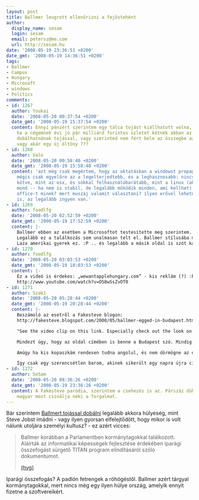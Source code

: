```yaml
---
layout: post
title: Ballmer leugrott ellenőrizni a fejőstehént
author:
  display_name: sesam
  login: sesam
  email: petersz@me.com
  url: http://sesam.hu
date: '2008-05-19 23:36:51 +0200'
date_gmt: '2008-05-19 14:36:51 +0200'
tags:
- Ballmer
- Campus
- Hungary
- Microsoft
- windows
- Politics
comments:
- id: 1267
  author: Youkai
  date: '2008-05-20 00:37:54 +0200'
  date_gmt: '2008-05-19 15:37:54 +0200'
  content: Ennyi pénzért szerintem egy tálca tojást kiállhatott volna, én legalábbis,
    ha a cégemnek évi jó pár milliárd forintos üzletet kötnék abban az országban nyugodtan
    dobálhatnának tojással, vagy szerinted nem fért bele az összegbe az öltönye tisztítása,
    vagy akár egy új öltöny ???
- id: 1268
  author: Vale
  date: '2008-05-20 00:58:40 +0200'
  date_gmt: '2008-05-19 15:58:40 +0200'
  content: 'azt még csak megértem, hogy az oktatásban a windowst propagálják, mert
    mégis csak egyelőre az a legelterjedtebb, és a leghasznosabb: nincs hardverhez
    kötve, mint az osx, és sokkal felhasználóbarátabb, mint a linux (akárki akármit
    mond -- ha nem is stabil, de legalább működik minden, ami kellhet). de hogy az
    office-t minek? mert muszáj valamit választani? ilyen erővel lehetne openOffice
    is, az legalább ingyen van.'
- id: 1269
  author: foodlfg
  date: '2008-05-20 02:52:59 +0200'
  date_gmt: '2008-05-19 17:52:59 +0200'
  content: |-
    Ballmer ebben az esetben a Microsoftot testesítette meg szerintem.
    Legalább ez a találkozás sem unalmasan telt el. Ballmer stílusába meg simán belefér, hogy megdobálják, azok után amit a jutubon művelt.. :D
    Laza amerikai gyerek ez. :P .. és legalább a másik oldal is szót kapott. (igaz elég kreatív módon oldotta meg akisakcentusosurbánterrorista xD )
- id: 1270
  author: foodlfg
  date: '2008-05-20 03:03:53 +0200'
  date_gmt: '2008-05-19 18:03:53 +0200'
  content: |-
    Ez a videó is érdekes: „wewantapplehungary.com” - kis reklám (?) :P
    http://www.youtube.com/watch?v=O58wSsZvOT0
- id: 1271
  author: Szak1
  date: '2008-05-20 05:28:44 +0200'
  date_gmt: '2008-05-19 20:28:44 +0200'
  content: |-
    Beszámoló az esetről a Fakesteve blogon:
    http://fakesteve.blogspot.com/2008/05/ballmer-egged-in-budapest.html

    "See the video clip on this link. Especially check out the look on Monkey Boy's face after he runs behind a desk and ducks for cover. Poor bastard looks scared shitless. (Still photo above.) If anyone can rip this video and put in YouTube let me know so I can embed it here. I've been watching it over and over and over again. Also if anyone speaks Czech and can translate the article or at least tell us what the egg-throwing dude is saying, I'd be much obliged. I asked Iulia and Natasha in Krasnodar but they were like, Styopa, pazhalsta, we speak Russian, okay? Czechs are swine."

    Mindezt úgy, hogy az oldal címében is benne a Budapest szó. Mindig is tudtam, hogy nagy és erős ország vagyunk, aminek világszerte rettegik a fővárosát.

    Amúgy ha kis kopaszkám rendesen tudna angolul, és nem dörmögne az orra alá amikor elmegy, akkor aszondanám, hogy jól van, katonás cselekedet volt, még ha elég primitív is.

    Így csak egy szerencsétlen barom, akinek sikerült egy napra újra címlapra tennie Mo-t.
- id: 1272
  author: SeSam
  date: '2008-05-20 08:36:26 +0200'
  date_gmt: '2008-05-19 23:36:26 +0200'
  content: A Fakesteve paródia, szerintem a csehezés is az. Párszáz dühös cseh és
    magyar most csinálja neki a forgalmat.
---
```


Bár szerintem [Ballmert tojással dobálni](http://webisztan.blog.hu/2008/05/19/tojasdobalast_kapott_optimizmust_hozott_ballmer_budapestre) legalább akkora hülyeség, mint Steve Jobst imádni - vagy ilyen gyorsan elfelejtődött, hogy mikor is volt nálunk utoljára személyi kultusz? - ez azért vicces:

> Ballmer korábban a Parlamentben kormánytagokkal találkozott. Aláírták az informatikai képességek fejlesztése érdekében iparági összefogást sürgető TITAN program elindításáról szóló dokumentumot.
> 
> [(hvg)](http://hvg.hu/Tudomany/20080519_ballmer_microsoft_corvinus_kozgaz.aspx?s=24h)

Iparági összefogás? A padlón fetrengek a röhögéstől. Ballmer azért tárgyal kormánytagokkal, mert nincs még egy ilyen hülye ország, amelyik ennyit fizetne a szoftvereikért.
